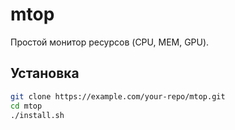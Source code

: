 # mtop

Простой монитор ресурсов (CPU, MEM, GPU).

## Установка

```bash
git clone https://example.com/your-repo/mtop.git
cd mtop
./install.sh
